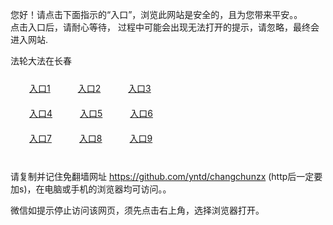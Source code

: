 您好！请点击下面指示的“入口”，浏览此网站是安全的，且为您带来平安。。 <br/>
点击入口后，请耐心等待， 过程中可能会出现无法打开的提示，请忽略，最终会进入网站. </br>

法轮大法在长春<br/>
<div style="padding:10px"><a style="margin:20px" target="_blank" href="https://de0i55hbgo8r9.cloudfront.net/2Qpsp?vlaawmjb" id="ccLink1" rel="nofollow">入口1</a> <a target="_blank" style="margin:20px" href="https://d1sag2814r2r03.cloudfront.net/2Qpsp?edjrnx" id="ccLink2" rel="nofollow">入口2</a> <a style="margin:20px" target="_blank" href="https://d37ls9f8o8iybg.cloudfront.net/2Qpsp?gyswonca" id="ccLink3" rel="nofollow">入口3</a></div>

<div style="padding:10px" ><a style="margin:20px" target="_blank" href="https://de0i55hbgo8r9.cloudfront.net/2Qpsp?vlaawmjb" id="ccLink4" rel="nofollow">入口4</a> <a style="margin:20px" href="https://d1sag2814r2r03.cloudfront.net/2Qpsp?edjrnx" target="_blank" id="ccLink5" rel="nofollow">入口5</a> <a style="margin:20px" href="https://d37ls9f8o8iybg.cloudfront.net/2Qpsp?gyswonca" target="_blank" id="ccLink6" rel="nofollow">入口6</a></div>

<div style="padding:10px"><a style="margin:20px" target="_blank" href="https://de0i55hbgo8r9.cloudfront.net/2Qpsp?vlaawmjb" id="ccLink7" rel="nofollow">入口7</a> <a style="margin:20px" href="https://d1sag2814r2r03.cloudfront.net/2Qpsp?edjrnx" target="_blank" id="ccLink8" rel="nofollow">入口8</a> <a style="margin:20px" target="_blank" href="https://d37ls9f8o8iybg.cloudfront.net/2Qpsp?gyswonca" id="ccLink9" rel="nofollow">入口9</a></div>

<br/>



请复制并记住免翻墙网址 https://github.com/yntd/changchunzx (http后一定要加s)，在电脑或手机的浏览器均可访问。。<br/>

微信如提示停止访问该网页，须先点击右上角，选择浏览器打开。
